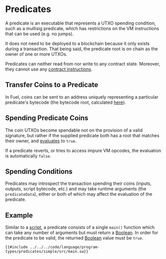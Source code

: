 # Predicates

A predicate is an executable that represents a UTXO spending condition, such as a multisig predicate, which has restrictions on the VM instructions that can be used (e.g. no jumps).

It does not need to be deployed to a blockchain because it only exists during a transaction. That being said, the predicate root is on chain as the owner of one or more UTXOs.

Predicates can neither read from nor write to any contract state. Moreover, they cannot use any [contract instructions](https://fuellabs.github.io/fuel-specs/master/vm/instruction_set.html#contract-instructions).

## Transfer Coins to a Predicate

In Fuel, coins can be sent to an address uniquely representing a particular predicate's bytecode (the bytecode root, calculated [here](https://github.com/FuelLabs/fuel-specs/blob/master/src/protocol/id/contract.md)).

## Spending Predicate Coins

The coin UTXOs become spendable not on the provision of a valid signature, but rather if the supplied predicate both has a root that matches their owner, and [evaluates](https://github.com/FuelLabs/fuel-specs/blob/master/src/vm/index.md#predicate-verification) to `true`.

If a predicate reverts, or tries to access impure VM opcodes, the evaluation is automatically `false`.

## Spending Conditions

Predicates may introspect the transaction spending their coins (inputs, outputs, script bytecode, etc.) and may take runtime arguments (the `predicateData`), either or both of which may affect the evaluation of the predicate.

## Example

Similar to a [script](script.md), a predicate consists of a single `main()` function which can take any number of arguments but must return a [Boolean](../built-ins/boolean.md). In order for the predicate to be valid, the returned [Boolean]((../built-ins/boolean.md)) value must be `true`.

```sway
{{#include ../../../code/language/program-types/predicates/simple/src/main.sw}}
```
